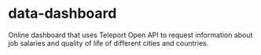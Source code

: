 # data-dashboard
Online dashboard that uses Teleport Open API to request information about job salaries and quality of life of different cities and countries. 
